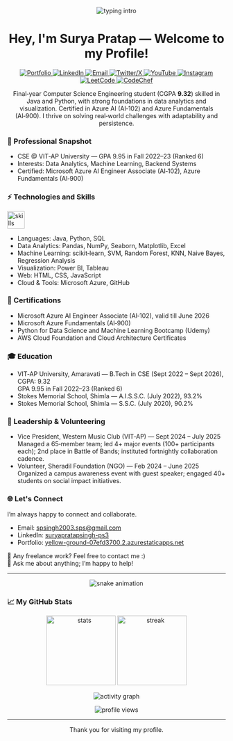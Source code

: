 <!-- Typing intro -->
<p align="center">
  <img src="https://readme-typing-svg.demolab.com?font=Fira+Code&weight=600&size=24&pause=1200&color=36BCF7&center=true&vCenter=true&width=800&lines=Hey%2C+I'm+Surya+Pratap+Singh!;Welcome+to+my+Profile+%F0%9F%91%8B;I+analyze+data%2C+build+ML+models%2C+and+ship+to+prod" alt="typing intro" />
</p>

<h1 align="center">Hey, I'm Surya Pratap — Welcome to my Profile!</h1>

<p align="center">
  <!-- Replace links you don't use; icons follow the style of your reference README -->
  <a href="https://yellow-ground-07efd3700.2.azurestaticapps.net" target="_blank">
    <img src="https://img.shields.io/badge/Portfolio-000000?style=for-the-badge&logo=azuredevops&logoColor=white" alt="Portfolio"/>
  </a>
  <a href="https://linkedin.com/in/suryapratapsingh-ps3" target="_blank">
    <img src="https://img.shields.io/badge/LinkedIn-0A66C2?style=for-the-badge&logo=linkedin&logoColor=white" alt="LinkedIn"/>
  </a>
  <a href="mailto:spsingh2003.sps@gmail.com">
    <img src="https://img.shields.io/badge/Email-D14836?style=for-the-badge&logo=gmail&logoColor=white" alt="Email"/>
  </a>
  <a href="#" target="_blank">
    <img src="https://img.shields.io/badge/Twitter(X)-000000?style=for-the-badge&logo=x&logoColor=white" alt="Twitter/X"/>
  </a>
  <a href="#" target="_blank">
    <img src="https://img.shields.io/badge/YouTube-FF0000?style=for-the-badge&logo=youtube&logoColor=white" alt="YouTube"/>
  </a>
  <a href="#" target="_blank">
    <img src="https://img.shields.io/badge/Instagram-E4405F?style=for-the-badge&logo=instagram&logoColor=white" alt="Instagram"/>
  </a>
  <a href="#" target="_blank">
    <img src="https://img.shields.io/badge/LeetCode-FFA116?style=for-the-badge&logo=leetcode&logoColor=white" alt="LeetCode"/>
  </a>
  <a href="#" target="_blank">
    <img src="https://img.shields.io/badge/CodeChef-5B4638?style=for-the-badge&logo=codechef&logoColor=white" alt="CodeChef"/>
  </a>
</p>

<!-- Profile summary -->
<p align="center">
  Final‑year Computer Science Engineering student (CGPA <b>9.32</b>) skilled in Java and Python, with strong foundations in data analytics and visualization. Certified in Azure AI (AI‑102) and Azure Fundamentals (AI‑900). I thrive on solving real‑world challenges with adaptability and persistence.
</p>



### 💼 Professional Snapshot
- CSE @ VIT‑AP University — GPA 9.95 in Fall 2022–23 (Ranked 6)
- Interests: Data Analytics, Machine Learning, Backend Systems
- Certified: Microsoft Azure AI Engineer Associate (AI‑102), Azure Fundamentals (AI‑900)

### ⚡ Technologies and Skills
<!-- Icon row in the spirit of the reference README -->
<p>
  <img src="https://skillicons.dev/icons?i=java,python,html,css,js,git,github,azure" height="40" alt="skills icons"/>
</p>

- Languages: Java, Python, SQL  
- Data Analytics: Pandas, NumPy, Seaborn, Matplotlib, Excel  
- Machine Learning: scikit‑learn, SVM, Random Forest, KNN, Naive Bayes, Regression Analysis  
- Visualization: Power BI, Tableau  
- Web: HTML, CSS, JavaScript  
- Cloud & Tools: Microsoft Azure, GitHub

### 🏅 Certifications
- Microsoft Azure AI Engineer Associate (AI‑102), valid till June 2026  
- Microsoft Azure Fundamentals (AI‑900)  
- Python for Data Science and Machine Learning Bootcamp (Udemy)  
- AWS Cloud Foundation and Cloud Architecture Certificates

### 🎓 Education
- VIT‑AP University, Amaravati — B.Tech in CSE (Sept 2022 – Sept 2026), CGPA: 9.32  
  GPA 9.95 in Fall 2022–23 (Ranked 6)
- Stokes Memorial School, Shimla — A.I.S.S.C. (July 2022), 93.2%  
- Stokes Memorial School, Shimla — S.S.C. (July 2020), 90.2%

### 🤝 Leadership & Volunteering
- Vice President, Western Music Club (VIT‑AP) — Sept 2024 – July 2025  
  Managed a 65‑member team; led 4+ major events (100+ participants each); 2nd place in Battle of Bands; instituted fortnightly collaboration cadence.  
- Volunteer, Sheradil Foundation (NGO) — Feb 2024 – June 2025  
  Organized a campus awareness event with guest speaker; engaged 40+ students on social impact initiatives.

### 🌐 Let's Connect
I’m always happy to connect and collaborate.  
- Email: <a href="mailto:spsingh2003.sps@gmail.com">spsingh2003.sps@gmail.com</a>  
- LinkedIn: <a href="https://linkedin.com/in/suryapratapsingh-ps3">suryapratapsingh-ps3</a>  
- Portfolio: <a href="https://yellow-ground-07efd3700.2.azurestaticapps.net">yellow-ground-07efd3700.2.azurestaticapps.net</a>  

<!-- Optional line from your reference style -->
💼 Any freelance work? Feel free to contact me :)  
💬 Ask me about anything; I’m happy to help!

---

<!-- Banner (optional): place an image in /assets/banner.png and uncomment -->
<!-- <p align="center"><img src="./assets/banner.png" alt="banner" /></p> -->

<!-- Contribution grid snake animation (mirrors reference style).
     Requires setting up the Platane/snk action in this repo to render the SVG below. -->
<p align="center">
  <img src="https://raw.githubusercontent.com/SuryaPS3/SuryaPS3/output/github-contribution-grid-snake.svg" alt="snake animation"/>
</p>

### 📈 My GitHub Stats
<p align="center">
  <img src="https://github-readme-stats.vercel.app/api?username=SuryaPS3&show_icons=true&theme=radical" height="160" alt="stats"/>
  <img src="https://streak-stats.demolab.com?user=SuryaPS3&theme=radical" height="160" alt="streak"/>
</p>

<p align="center">
  <img src="https://github-readme-activity-graph.vercel.app/graph?username=SuryaPS3&theme=react-dark&hide_border=true" alt="activity graph"/>
</p>

<p align="center">
  <img src="https://komarev.com/ghpvc/?username=SuryaPS3&style=flat-square&color=blue" alt="profile views"/>
</p>

---

<p align="center">Thank you for visiting my profile.</p>

<!-- NOTES:
- You asked not to include Projects, so that section is omitted.
- Replace placeholder links (#) for Twitter/X, YouTube, Instagram, LeetCode, and CodeChef when ready.
- The snake animation will display after you add the GitHub Action that generates the SVG to the 'output' branch.
-->
